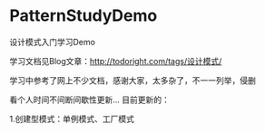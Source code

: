 # PatternStudyDemo
设计模式入门学习Demo

学习文档见Blog文章：http://todoright.com/tags/设计模式/

学习中参考了网上不少文档，感谢大家，太多杂了，不一一列举，侵删

看个人时间不间断间歇性更新...
目前更新的：

1.创建型模式：单例模式、工厂模式
